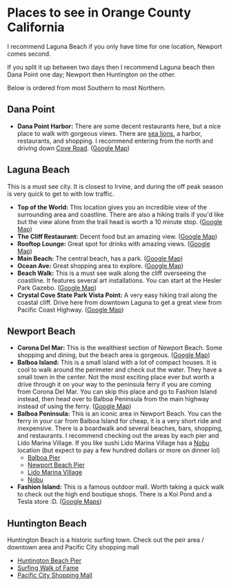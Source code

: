 # Places to see in Orange County California

I recommend Laguna Beach if you only have time for one location, Newport comes second.

If you split it up between two days then I recommend Laguna beach then Dana Point one day; Newport then Huntington on the other.

Below is ordered from most Southern to most Northern.

## Dana Point

- **Dana Point Harbor:** There are some decent restaurants here, but a nice place to walk with gorgeous views. There are [sea lions](http://www.seecalifornia.com/beaches/dana-point-seals-sealions.html), a harbor, restaurants, and shopping. I recommend entering from the north and driving down [Cove Road](https://maps.app.goo.gl/2QSe9CMMbbY6tEx5A). ([Google Map](https://maps.app.goo.gl/C3HEEomwKkTuiT5G7))

## Laguna Beach

This is a must see city. It is closest to Irvine, and during the off peak season is very quick to get to with low traffic.

- **Top of the World:** This location gives you an incredible view of the surrounding area and coastline. There are also a hiking trails if you'd like but the view alone from the trail head is worth a 10 minute stop. ([Google Map](https://maps.app.goo.gl/KfGSyEjYJq8TU2AU9))
- **The Cliff Restaurant:** Decent food but an amazing view. ([Google Map](https://maps.app.goo.gl/hSdDPvy6Ge3AcKKt9))
- **Rooftop Lounge:** Great spot for drinks with amazing views. ([Google Map](https://maps.app.goo.gl/ufaV6zRLtrTtKAFx9))
- **Main Beach:** The central beach, has a park. ([Google Map](https://maps.app.goo.gl/PPbr3d3fr889atxYA))
- **Ocean Ave:** Great shopping area to explore. ([Google Map](https://maps.app.goo.gl/7bFDqL25tDJo5AGe8))
- **Beach Walk:** This is a must see walk along the cliff overseeing the coastline. It features several art installations. You can start at the Hesler Park Gazebo. ([Google Map](https://maps.app.goo.gl/Dip1BQUj7YsovjXH9))
- **Crystal Cove State Park Vista Point:** A very easy hiking trail along the coastal cliff. Drive here from downtown Laguna to get a great view from Pacific Coast Highway. ([Google Map](https://maps.app.goo.gl/RyFavPfE2VMCeuqt6))

## Newport Beach

- **Corona Del Mar:** This is the wealthiest section of Newport Beach. Some shopping and dining, but the beach area is gorgeous. ([Google Map](https://maps.app.goo.gl/D6gyi7MHHjcatggL6))
- **Balboa Island:** This is a small island with a lot of compact houses. It is cool to walk around the perimeter and check out the water. They have a small town in the center. Not the most exciting place ever but worth a drive through it on your way to the peninsula ferry if you are coming from Corona Del Mar. You can skip this place and go to Fashion Island instead, then head over to Balboa Peninsula from the main highway instead of using the ferry. ([Google Map](https://maps.app.goo.gl/B8EcZcq9Wjcvb6Dv8))
- **Balboa Peninsula:** This is an iconic area in Newport Beach. You can the ferry in your car from Balboa Island for cheap, it is a very short ride and inexpensive. There is a boardwalk and several beaches, bars, shopping, and restaurants.
I recommend checking out the areas by each pier and Lido Marina Village. If you like sushi Lido Marina Village has a [Nobu](https://noburestaurants.com/newportbeach/home) location (but expect to pay a few hundred dollars or more on dinner lol)
  - [Balboa Pier](https://maps.app.goo.gl/HScwwxBMkmbFQFbG6)
  - [Newport Beach Pier](https://maps.app.goo.gl/493c4CJy61dchb7E9)
  - [Lido Marina Village](https://maps.app.goo.gl/tyJSEsKznn793v7u8)
  - [Nobu](https://maps.app.goo.gl/sxVMjbv8ZR3WyrDF7)
- **Fashion Island:** This is a famous outdoor mall. Worth taking a quick walk to check out the high end boutique shops. There is a Koi Pond and a Tesla store :D. ([Google Maps](https://maps.app.goo.gl/AMEQcjGxirciberLA))

## Huntington Beach

Huntington Beach is a historic surfing town. Check out the peir area / downtown area and Pacific City shopping mall

- [Huntington Beach Pier](https://maps.app.goo.gl/jpkL4Ye3HYrKhU3z9)  
- [Surfing Walk of Fame](https://maps.app.goo.gl/UapMzp2XaQizgQrF9)  
- [Pacific City Shopping Mall](https://maps.app.goo.gl/45BBbErBMzQV2aNg7)
